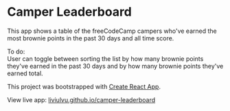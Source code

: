 # Camper Leaderboard


This app shows a table of the freeCodeCamp campers who've earned the most brownie points in the past 30 days and all time score.

To do:  
User can toggle between sorting the list by how many brownie points they've earned in the past 30 days and by how many brownie points they've earned total.


This project was bootstrapped with [Create React App](https://github.com/facebookincubator/create-react-app).

View live app: [liviulvu.github.io/camper-leaderboard](https://liviulvu.github.io/camper-leaderboard)